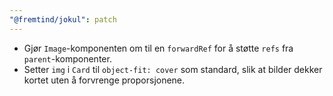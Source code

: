 ```yaml
---
"@fremtind/jokul": patch
---
```


- Gjør `Image`-komponenten om til en `forwardRef` for å støtte `refs` fra `parent`-komponenter.
- Setter `img` i `Card` til `object-fit: cover` som standard, slik at bilder dekker kortet uten å forvrenge proporsjonene.
